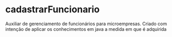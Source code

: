 # cadastrarFuncionario
Auxiliar de gerenciamento de funcionários para microempresas. Criado com intenção de aplicar os conhecimentos em java a medida em que é adquirida
